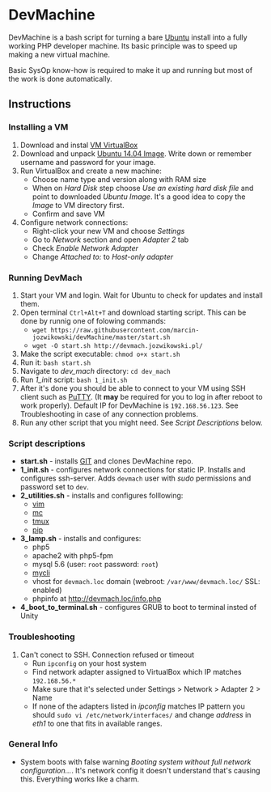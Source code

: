 # DevMachine

DevMachine is a bash script for turning a bare [Ubuntu](http://www.ubuntu.com/) install into a fully working PHP developer machine. Its basic principle was to speed up making a new virtual machine.

Basic SysOp know-how is required to make it up and running but most of the work is done automatically.

## Instructions

### Installing a VM
1. Download and instal [VM VirtualBox](https://www.virtualbox.org/)
2. Download and unpack [Ubuntu 14.04 Image](http://www.osboxes.org/ubuntu/). Write down or remember username and password for your image.
3. Run VirtualBox and create a new machine:
	* Choose name type and version along with RAM size
	* When on *Hard Disk* step choose *Use an existing hard disk file* and point to downloaded *Ubuntu Image*. It's a good idea to copy the *Image* to VM directory first.
	* Confirm and save VM
4. Configure network connections:
	* Right-click your new VM and choose *Settings*
	* Go to *Network* section and open *Adapter 2* tab
	* Check *Enable Network Adapter*
	* Change *Attached to:* to *Host-only adapter*

### Running DevMach
1. Start your VM and login. Wait for Ubuntu to check for updates and install them.
2. Open terminal `Ctrl+Alt+T` and download starting script. This can be done by runnig one of folowing commands:
	* `wget https://raw.githubusercontent.com/marcin-jozwikowski/devMachine/master/start.sh`
	* `wget -O start.sh http://devmach.jozwikowski.pl/`
3. Make the script executable: `chmod o+x start.sh`
4. Run it: `bash start.sh`
5. Navigate to *dev_mach* directory: `cd dev_mach`
6. Run *1_init* script: `bash 1_init.sh`
7. After it's done you should be able to connect to your VM using SSH client such as [PuTTY](http://www.chiark.greenend.org.uk/~sgtatham/putty/). (It **may** be required for you to log in after reboot to work properly). Default IP for DevMachine is `192.168.56.123`. See Troubleshooting in case of any connection problems.
8. Run any other script that you might need. See *Script Descriptions* below.

### Script descriptions
* **start.sh** - installs [GIT](https://git-scm.com/) and clones DevMachine repo.
* **1_init.sh** - configures network connections for static IP. Installs and configures ssh-server. Adds `devmach` user with *sudo* permissions and password set to `dev`.
* **2_utilities.sh** - installs and configures folllowing:
	* [vim](http://www.vim.org/)
	* [mc](https://www.midnight-commander.org/)
	* [tmux](https://tmux.github.io/)
	* [pip](https://pypi.python.org/pypi/pip)
* **3_lamp.sh** - installs and configures:
    * php5
    * apache2 with php5-fpm
    * mysql 5.6 (user: `root` password: `root`)
    * [mycli](http://mycli.net/)
    * vhost for `devmach.loc` domain (webroot: `/var/www/devmach.loc/` SSL: enabled)
    * phpinfo at http://devmach.loc/info.php
* **4_boot_to_terminal.sh** - configures GRUB to boot to terminal insted of Unity
    
### Troubleshooting
1. Can't conect to SSH. Connection refused or timeout
	* Run `ipconfig` on your host system
	* Find network adapter assigned to VirtualBox which IP matches `192.168.56.*`
	* Make sure that it's selected under Settings > Network > Adapter 2 > Name
	* If none of the adapters listed in *ipconfig* matches IP pattern you should `sudo vi /etc/network/interfaces/` and change *address* in *eth1* to one that fits in available ranges.

### General Info
* System boots with false warning *Booting system without full network configuration...*. It's network config it doesn't understand that's causing this. Everything works like a charm. 
